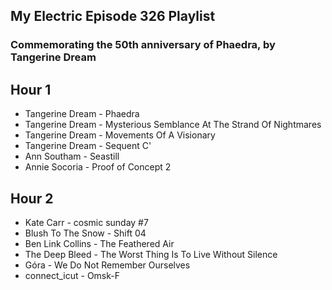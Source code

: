 ## My Electric Episode 326 Playlist
### Commemorating the 50th anniversary of Phaedra, by Tangerine Dream
## Hour 1
* Tangerine Dream - Phaedra
* Tangerine Dream - Mysterious Semblance At The Strand Of Nightmares
* Tangerine Dream - Movements Of A Visionary
* Tangerine Dream - Sequent C'
* Ann Southam - Seastill
* Annie Socoria - Proof of Concept 2

## Hour 2
* Kate Carr - cosmic sunday #7
* Blush To The Snow - Shift 04
* Ben Link Collins - The Feathered Air
* The Deep Bleed - The Worst Thing Is To Live Without Silence
* Góra - We Do Not Remember Ourselves
* connect_icut - Omsk-F
